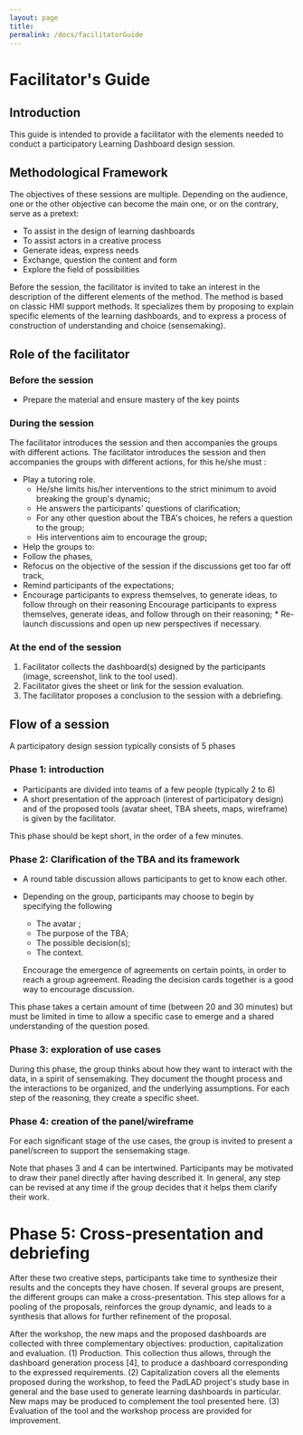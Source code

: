 ```yaml
---
layout: page
title:
permalink: /docs/facilitatorGuide
---
```

# Facilitator's Guide

## Introduction
This guide is intended to provide a facilitator with the elements needed to conduct a participatory Learning Dashboard design session.

## Methodological Framework

The objectives of these sessions
are multiple. Depending on the audience, one or the other objective can become the main one, or on the contrary, serve as a pretext:
* To assist in the design of learning dashboards
* To assist actors in a creative process
* Generate ideas, express needs
* Exchange, question the content and form
* Explore the field of possibilities

Before the session, the facilitator is invited to take an interest in the description of the different elements of the method. The method is based on classic HMI support methods. It specializes them by proposing to explain specific elements of the learning dashboards, and to express a process of construction of understanding and choice (sensemaking).



## Role of the facilitator
### Before the session
* Prepare the material and ensure mastery of the key points

### During the session
The facilitator introduces the session and then accompanies the groups with different actions.
The facilitator introduces the session and then accompanies the groups with different actions, for this he/she must :
* Play a tutoring role.
  * He/she limits his/her interventions to the strict minimum to avoid breaking the group's dynamic;
  * He answers the participants' questions of clarification;
  * For any other question about the TBA's choices, he refers a question to the group;
  * His interventions aim to encourage the group;
* Help the groups to:
 * Follow the phases,
 * Refocus on the objective of the session if the discussions get too far off track,
* Remind participants of the expectations;
* Encourage participants to express themselves, to generate ideas, to follow through on their reasoning
Encourage participants to express themselves, generate ideas, and follow through on their reasoning; * Re-launch discussions and open up new perspectives if necessary.
### At the end of the session
1. Facilitator collects the dashboard(s) designed by the participants (image, screenshot, link to the tool used).
2. Facilitator gives the sheet or link for the session evaluation.
3. The facilitator proposes a conclusion to the session with a debriefing.

## Flow of a session

A participatory design session typically consists of 5 phases

### Phase 1: introduction
* Participants are divided into teams of a few people (typically 2 to 6)
* A short presentation of the approach (interest of participatory design) and of the proposed tools (avatar sheet, TBA sheets, maps, wireframe) is given by the facilitator.

This phase should be kept short, in the order of a few minutes.

### Phase 2: Clarification of the TBA and its framework  
* A round table discussion allows participants to get to know each other.
* Depending on the group, participants may choose to begin by specifying the following
  * The avatar ;
  * The purpose of the TBA;
  * The possible decision(s);
  * The context.

  Encourage the emergence of agreements on certain points, in order to reach a group agreement. Reading the decision cards together is a good way to encourage discussion.

This phase takes a certain amount of time (between 20 and 30 minutes) but must be limited in time to allow a specific case to emerge and a shared understanding of the question posed.

### Phase 3: exploration of use cases
During this phase, the group thinks about how they want to interact with the data, in a spirit of sensemaking. They document the thought process and the interactions to be organized, and the underlying assumptions. For each step of the reasoning, they create a specific sheet.

### Phase 4: creation of the panel/wireframe
For each significant stage of the use cases, the group is invited to present a panel/screen to support the sensemaking stage.

Note that phases 3 and 4 can be intertwined. Participants may be motivated to draw their panel directly after having described it.
In general, any step can be revised at any time if the group decides that it helps them clarify their work.

# Phase 5: Cross-presentation and debriefing
After these two creative steps, participants take time to synthesize their results and the concepts they have chosen. If several groups are present, the different groups can make a cross-presentation. This step allows for a pooling of the proposals, reinforces the group dynamic, and leads to a synthesis that allows for further refinement of the proposal.



After the workshop, the new maps and the proposed dashboards are collected with three complementary objectives: production, capitalization and evaluation.
(1) Production. This collection thus allows, through the dashboard generation process [4], to produce a dashboard corresponding to the expressed requirements.
(2) Capitalization covers all the elements proposed during the workshop, to feed the PadLAD project's study base in general and the base used to generate learning dashboards in particular. New maps may be produced to complement the tool presented here.
(3) Evaluation of the tool and the workshop process are provided for improvement.
